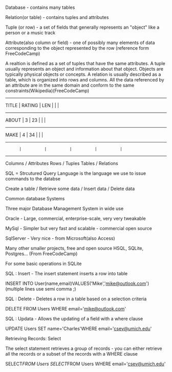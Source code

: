 Database - contains many tables

Relation(or table) - contains tuples and attributes

Tuple (or row) - a set of fields that generally represents an "object" like a person or a music track

Attribute(also column or field) -  one of possibly many elements of data corresponding to the object represented by the row
(reference form FreeCodeCamp)

A realtion is defined as a set of tuples that have the same attributes. A tuple usually represents an object and information about that object. Objects are typically physical objects or concepts. A relation is usually described as a table, which is organized into rows and columns. All the data referenced by an attribute are in the same domain and conform to the same constraints(Wikipedia)(FreeCodeCamp)

            
---------- ---------- ---------- ---------- ----------
  TITLE   |  RATING  |  LEN     |          |          |
---------- ---------- ---------- ---------- ---------- 
   ABOUT  |     3    |  23      |          |          |
---------- ---------- ---------- ---------- ---------- 
   MAKE   |     4    |  34      |          |          | 
---------- ---------- ---------- ---------- ---------- 
          |          |          |          |          |
---------- ---------- ---------- ---------- ---------- 

Columns / Attributes
Rows / Tuples
Tables / Relations
                        
SQL = Strcutured Query Language is the language we use to issue commands to the databse

Create a table / Retrieve some data / Insert data / Delete data

Common database Systems

Three major Database Management System in wide use

Oracle - Large, commercial, enterprise-scale, very very tweakable

MySql - Simpler but very fast and scalable - commercial open source

SqlServer - Very nice - from Microsoft(also Access)

Many other smaller projects, free and open source 
HSQL, SQLite, Postgres... (From FreeCodeCamp)

For some basic operations in SQLite

SQL : Insert - The insert statement inserts a row into table

INSERT INTO User(name,email)VALUES('Mike','mike@outlook.com')
(multiple lines use semi comma ;)

SQL : Delete - Deletes a row in a table based on a selection criteria

DELETE FROM Users WHERE email='mike@outlook.com'

SQL : Updata - Allows the updating of a field with a where clause

UPDATE Users SET name='Charles'WHERE email='csev@umich.edu'

Retrieving Records: Select

The select statement retrieves a group of records - you can either retrieve all the records or a subset of the records with a WHERE clause

SELECT*FROM Users
SELECT*FROM Users WHERE email='csev@umich.edu'